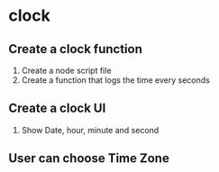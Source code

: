 # clock

## Create a clock function

1. Create a node script file
2. Create a function that logs the time every seconds

## Create a clock UI

1. Show Date, hour, minute and second

## User can choose Time Zone
